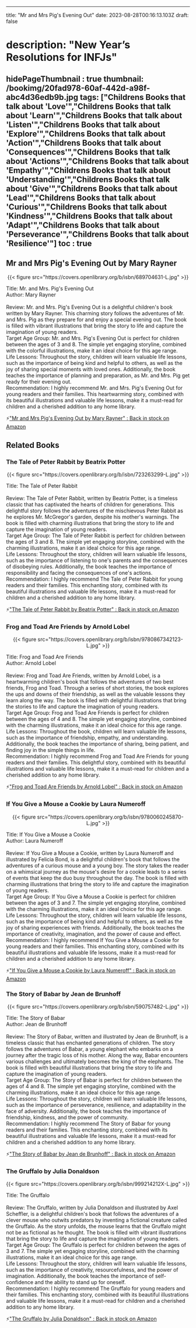 
---
title: "Mr and Mrs Pig's Evening Out"
date: 2023-08-28T00:16:13.103Z
draft: false
# description: "New Year’s Resolutions for INFJs"
hidePageThumbnail : true
thumbnail: /bookimg/20fad978-60af-442d-a98f-abc4d36edb9b.jpg
tags: ["Childrens Books that talk about 'Love'","Childrens Books that talk about 'Learn'","Childrens Books that talk about 'Listen'","Childrens Books that talk about 'Explore'","Childrens Books that talk about 'Action'","Childrens Books that talk about 'Consequences'","Childrens Books that talk about 'Actions'","Childrens Books that talk about 'Empathy'","Childrens Books that talk about 'Understanding'","Childrens Books that talk about 'Give'","Childrens Books that talk about 'Lead'","Childrens Books that talk about 'Curious'","Childrens Books that talk about 'Kindness'","Childrens Books that talk about 'Adapt'","Childrens Books that talk about 'Perseverance'","Childrens Books that talk about 'Resilience'"]
toc : true
---
## Mr and Mrs Pig's Evening Out by Mary Rayner

<center>
{{< figure src="https://covers.openlibrary.org/b/isbn/689704631-L.jpg" >}}
</center>

Title: Mr. and Mrs. Pig's Evening Out</br>
Author: Mary Rayner</br></br>
Review: Mr. and Mrs. Pig's Evening Out is a delightful children's book written by Mary Rayner. This charming story follows the adventures of Mr. and Mrs. Pig as they prepare for and enjoy a special evening out. The book is filled with vibrant illustrations that bring the story to life and capture the imagination of young readers.</br>
Target Age Group: Mr. and Mrs. Pig's Evening Out is perfect for children between the ages of 3 and 8. The simple yet engaging storyline, combined with the colorful illustrations, make it an ideal choice for this age range.</br>
Life Lessons: Throughout the story, children will learn valuable life lessons, such as the importance of being kind and helpful to others, as well as the joy of sharing special moments with loved ones. Additionally, the book teaches the importance of planning and preparation, as Mr. and Mrs. Pig get ready for their evening out.</br>
Recommendation: I highly recommend Mr. and Mrs. Pig's Evening Out for young readers and their families. This heartwarming story, combined with its beautiful illustrations and valuable life lessons, make it a must-read for children and a cherished addition to any home library.</br>

<p>⚡<a id="aflink" href="https://www.amazon.com/gp/search?ie=UTF8&tag=klayu00-20&linkCode=ur2&linkId=6639bed89a8ad8dd2705e40644eb43d3&camp=1789&creative=9325&index=books&keywords=Mr and Mrs Pig's Evening Out by Mary Rayner" class="one" target="_blank" title='"Mr and Mrs Pig's Evening Out by Mary Rayner" : Back in stock on Amazon'>"Mr and Mrs Pig's Evening Out by Mary Rayner" : Back in stock on Amazon</a></p>

## Related Books
### The Tale of Peter Rabbit by Beatrix Potter
<center>
{{< figure src="https://covers.openlibrary.org/b/isbn/723263299-L.jpg" >}}
</center>

Title: The Tale of Peter Rabbit</br></br>
Review: The Tale of Peter Rabbit, written by Beatrix Potter, is a timeless classic that has captivated the hearts of children for generations. This delightful story follows the adventures of the mischievous Peter Rabbit as he explores Mr. McGregor's garden, despite his mother's warnings. The book is filled with charming illustrations that bring the story to life and capture the imagination of young readers.</br>
Target Age Group: The Tale of Peter Rabbit is perfect for children between the ages of 3 and 8. The simple yet engaging storyline, combined with the charming illustrations, make it an ideal choice for this age range.</br>
Life Lessons: Throughout the story, children will learn valuable life lessons, such as the importance of listening to one's parents and the consequences of disobeying rules. Additionally, the book teaches the importance of responsibility and facing the consequences of one's actions.</br>
Recommendation: I highly recommend The Tale of Peter Rabbit for young readers and their families. This enchanting story, combined with its beautiful illustrations and valuable life lessons, make it a must-read for children and a cherished addition to any home library.</br>

<p>⚡<a id="aflink" href="https://www.amazon.com/gp/search?ie=UTF8&tag=klayu00-20&linkCode=ur2&linkId=6639bed89a8ad8dd2705e40644eb43d3&camp=1789&creative=9325&index=books&keywords=The Tale of Peter Rabbit by Beatrix Potter" class="one" target="_blank" title='"The Tale of Peter Rabbit by Beatrix Potter" : Back in stock on Amazon'>"The Tale of Peter Rabbit by Beatrix Potter" : Back in stock on Amazon</a></p>

### Frog and Toad Are Friends by Arnold Lobel
<center>
{{< figure src="https://covers.openlibrary.org/b/isbn/9780867342123-L.jpg" >}}
</center>

Title: Frog and Toad Are Friends</br>
Author: Arnold Lobel</br></br>
Review: Frog and Toad Are Friends, written by Arnold Lobel, is a heartwarming children's book that follows the adventures of two best friends, Frog and Toad. Through a series of short stories, the book explores the ups and downs of their friendship, as well as the valuable lessons they learn along the way. The book is filled with delightful illustrations that bring the stories to life and capture the imagination of young readers.</br>
Target Age Group: Frog and Toad Are Friends is perfect for children between the ages of 4 and 8. The simple yet engaging storyline, combined with the charming illustrations, make it an ideal choice for this age range.</br>
Life Lessons: Throughout the book, children will learn valuable life lessons, such as the importance of friendship, empathy, and understanding. Additionally, the book teaches the importance of sharing, being patient, and finding joy in the simple things in life.</br>
Recommendation: I highly recommend Frog and Toad Are Friends for young readers and their families. This delightful story, combined with its beautiful illustrations and valuable life lessons, make it a must-read for children and a cherished addition to any home library.</br>

<p>⚡<a id="aflink" href="https://www.amazon.com/gp/search?ie=UTF8&tag=klayu00-20&linkCode=ur2&linkId=6639bed89a8ad8dd2705e40644eb43d3&camp=1789&creative=9325&index=books&keywords=Frog and Toad Are Friends by Arnold Lobel" class="one" target="_blank" title='"Frog and Toad Are Friends by Arnold Lobel" : Back in stock on Amazon'>"Frog and Toad Are Friends by Arnold Lobel" : Back in stock on Amazon</a></p>

### If You Give a Mouse a Cookie by Laura Numeroff
<center>
{{< figure src="https://covers.openlibrary.org/b/isbn/9780060245870-L.jpg" >}}
</center>

Title: If You Give a Mouse a Cookie</br>
Author: Laura Numeroff</br></br>
Review: If You Give a Mouse a Cookie, written by Laura Numeroff and illustrated by Felicia Bond, is a delightful children's book that follows the adventures of a curious mouse and a young boy. The story takes the reader on a whimsical journey as the mouse's desire for a cookie leads to a series of events that keep the duo busy throughout the day. The book is filled with charming illustrations that bring the story to life and capture the imagination of young readers.</br>
Target Age Group: If You Give a Mouse a Cookie is perfect for children between the ages of 3 and 7. The simple yet engaging storyline, combined with the charming illustrations, make it an ideal choice for this age range.</br>
Life Lessons: Throughout the story, children will learn valuable life lessons, such as the importance of being kind and helpful to others, as well as the joy of sharing experiences with friends. Additionally, the book teaches the importance of creativity, imagination, and the power of cause and effect.</br>
Recommendation: I highly recommend If You Give a Mouse a Cookie for young readers and their families. This enchanting story, combined with its beautiful illustrations and valuable life lessons, make it a must-read for children and a cherished addition to any home library.</br>

<p>⚡<a id="aflink" href="https://www.amazon.com/gp/search?ie=UTF8&tag=klayu00-20&linkCode=ur2&linkId=6639bed89a8ad8dd2705e40644eb43d3&camp=1789&creative=9325&index=books&keywords=If You Give a Mouse a Cookie by Laura Numeroff" class="one" target="_blank" title='"If You Give a Mouse a Cookie by Laura Numeroff" : Back in stock on Amazon'>"If You Give a Mouse a Cookie by Laura Numeroff" : Back in stock on Amazon</a></p>

### The Story of Babar by Jean de Brunhoff
<center>
{{< figure src="https://covers.openlibrary.org/b/isbn/590757482-L.jpg" >}}
</center>

Title: The Story of Babar</br>
Author: Jean de Brunhoff</br></br>
Review: The Story of Babar, written and illustrated by Jean de Brunhoff, is a timeless classic that has enchanted generations of children. The story follows the adventures of Babar, a young elephant who embarks on a journey after the tragic loss of his mother. Along the way, Babar encounters various challenges and ultimately becomes the king of the elephants. The book is filled with beautiful illustrations that bring the story to life and capture the imagination of young readers.</br>
Target Age Group: The Story of Babar is perfect for children between the ages of 4 and 8. The simple yet engaging storyline, combined with the charming illustrations, make it an ideal choice for this age range.</br>
Life Lessons: Throughout the story, children will learn valuable life lessons, such as the importance of perseverance, resilience, and adaptability in the face of adversity. Additionally, the book teaches the importance of friendship, kindness, and the power of community.</br>
Recommendation: I highly recommend The Story of Babar for young readers and their families. This enchanting story, combined with its beautiful illustrations and valuable life lessons, make it a must-read for children and a cherished addition to any home library.</br>

<p>⚡<a id="aflink" href="https://www.amazon.com/gp/search?ie=UTF8&tag=klayu00-20&linkCode=ur2&linkId=6639bed89a8ad8dd2705e40644eb43d3&camp=1789&creative=9325&index=books&keywords=The Story of Babar by Jean de Brunhoff" class="one" target="_blank" title='"The Story of Babar by Jean de Brunhoff" : Back in stock on Amazon'>"The Story of Babar by Jean de Brunhoff" : Back in stock on Amazon</a></p>

### The Gruffalo by Julia Donaldson
<center>
{{< figure src="https://covers.openlibrary.org/b/isbn/999214212X-L.jpg" >}}
</center>

Title: The Gruffalo</br></br>
Review: The Gruffalo, written by Julia Donaldson and illustrated by Axel Scheffler, is a delightful children's book that follows the adventures of a clever mouse who outwits predators by inventing a fictional creature called the Gruffalo. As the story unfolds, the mouse learns that the Gruffalo might not be as fictional as he thought. The book is filled with vibrant illustrations that bring the story to life and capture the imagination of young readers.</br>
Target Age Group: The Gruffalo is perfect for children between the ages of 3 and 7. The simple yet engaging storyline, combined with the charming illustrations, make it an ideal choice for this age range.</br>
Life Lessons: Throughout the story, children will learn valuable life lessons, such as the importance of creativity, resourcefulness, and the power of imagination. Additionally, the book teaches the importance of self-confidence and the ability to stand up for oneself.</br>
Recommendation: I highly recommend The Gruffalo for young readers and their families. This enchanting story, combined with its beautiful illustrations and valuable life lessons, make it a must-read for children and a cherished addition to any home library.</br>

<p>⚡<a id="aflink" href="https://www.amazon.com/gp/search?ie=UTF8&tag=klayu00-20&linkCode=ur2&linkId=6639bed89a8ad8dd2705e40644eb43d3&camp=1789&creative=9325&index=books&keywords=The Gruffalo by Julia Donaldson" class="one" target="_blank" title='"The Gruffalo by Julia Donaldson" : Back in stock on Amazon'>"The Gruffalo by Julia Donaldson" : Back in stock on Amazon</a></p>
